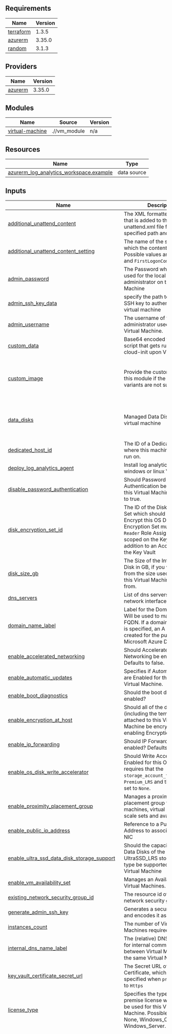 ## Requirements

| Name | Version |
|------|---------|
| <a name="requirement_terraform"></a> [terraform](#requirement\_terraform) | 1.3.5 |
| <a name="requirement_azurerm"></a> [azurerm](#requirement\_azurerm) | 3.35.0 |
| <a name="requirement_random"></a> [random](#requirement\_random) | 3.1.3 |

## Providers

| Name | Version |
|------|---------|
| <a name="provider_azurerm"></a> [azurerm](#provider\_azurerm) | 3.35.0 |

## Modules

| Name | Source | Version |
|------|--------|---------|
| <a name="module_virtual-machine"></a> [virtual-machine](#module\_virtual-machine) | .//vm_module | n/a |

## Resources

| Name | Type |
|------|------|
| [azurerm_log_analytics_workspace.example](https://registry.terraform.io/providers/hashicorp/azurerm/3.35.0/docs/data-sources/log_analytics_workspace) | data source |

## Inputs

| Name | Description | Type | Default | Required |
|------|-------------|------|---------|:--------:|
| <a name="input_additional_unattend_content"></a> [additional\_unattend\_content](#input\_additional\_unattend\_content) | The XML formatted content that is added to the unattend.xml file for the specified path and component. | `any` | `null` | no |
| <a name="input_additional_unattend_content_setting"></a> [additional\_unattend\_content\_setting](#input\_additional\_unattend\_content\_setting) | The name of the setting to which the content applies. Possible values are `AutoLogon` and `FirstLogonCommands` | `any` | `null` | no |
| <a name="input_admin_password"></a> [admin\_password](#input\_admin\_password) | The Password which should be used for the local-administrator on this Virtual Machine | `any` | `null` | no |
| <a name="input_admin_ssh_key_data"></a> [admin\_ssh\_key\_data](#input\_admin\_ssh\_key\_data) | specify the path to the existing SSH key to authenticate Linux virtual machine | `any` | `null` | no |
| <a name="input_admin_username"></a> [admin\_username](#input\_admin\_username) | The username of the local administrator used for the Virtual Machine. | `string` | `"azureadmin"` | no |
| <a name="input_custom_data"></a> [custom\_data](#input\_custom\_data) | Base64 encoded file of a bash script that gets run once by cloud-init upon VM creation | `any` | `null` | no |
| <a name="input_custom_image"></a> [custom\_image](#input\_custom\_image) | Provide the custom image to this module if the default variants are not sufficient | <pre>map(object({<br>    publisher = string<br>    offer     = string<br>    sku       = string<br>    version   = string<br>  }))</pre> | `null` | no |
| <a name="input_data_disks"></a> [data\_disks](#input\_data\_disks) | Managed Data Disks for azure virtual machine | <pre>list(object({<br>    name                 = string<br>    storage_account_type = string<br>    disk_size_gb         = number<br>  }))</pre> | `[]` | no |
| <a name="input_dedicated_host_id"></a> [dedicated\_host\_id](#input\_dedicated\_host\_id) | The ID of a Dedicated Host where this machine should be run on. | `any` | `null` | no |
| <a name="input_deploy_log_analytics_agent"></a> [deploy\_log\_analytics\_agent](#input\_deploy\_log\_analytics\_agent) | Install log analytics agent to windows or linux VM | `bool` | `false` | no |
| <a name="input_disable_password_authentication"></a> [disable\_password\_authentication](#input\_disable\_password\_authentication) | Should Password Authentication be disabled on this Virtual Machine? Defaults to true. | `bool` | `true` | no |
| <a name="input_disk_encryption_set_id"></a> [disk\_encryption\_set\_id](#input\_disk\_encryption\_set\_id) | The ID of the Disk Encryption Set which should be used to Encrypt this OS Disk. The Disk Encryption Set must have the `Reader` Role Assignment scoped on the Key Vault - in addition to an Access Policy to the Key Vault | `any` | `null` | no |
| <a name="input_disk_size_gb"></a> [disk\_size\_gb](#input\_disk\_size\_gb) | The Size of the Internal OS Disk in GB, if you wish to vary from the size used in the image this Virtual Machine is sourced from. | `any` | `null` | no |
| <a name="input_dns_servers"></a> [dns\_servers](#input\_dns\_servers) | List of dns servers to use for network interface | `list` | `[]` | no |
| <a name="input_domain_name_label"></a> [domain\_name\_label](#input\_domain\_name\_label) | Label for the Domain Name. Will be used to make up the FQDN. If a domain name label is specified, an A DNS record is created for the public IP in the Microsoft Azure DNS system. | `any` | `null` | no |
| <a name="input_enable_accelerated_networking"></a> [enable\_accelerated\_networking](#input\_enable\_accelerated\_networking) | Should Accelerated Networking be enabled? Defaults to false. | `bool` | `false` | no |
| <a name="input_enable_automatic_updates"></a> [enable\_automatic\_updates](#input\_enable\_automatic\_updates) | Specifies if Automatic Updates are Enabled for the Windows Virtual Machine. | `bool` | `false` | no |
| <a name="input_enable_boot_diagnostics"></a> [enable\_boot\_diagnostics](#input\_enable\_boot\_diagnostics) | Should the boot diagnostics enabled? | `bool` | `false` | no |
| <a name="input_enable_encryption_at_host"></a> [enable\_encryption\_at\_host](#input\_enable\_encryption\_at\_host) | Should all of the disks (including the temp disk) attached to this Virtual Machine be encrypted by enabling Encryption at Host? | `bool` | `false` | no |
| <a name="input_enable_ip_forwarding"></a> [enable\_ip\_forwarding](#input\_enable\_ip\_forwarding) | Should IP Forwarding be enabled? Defaults to false | `bool` | `false` | no |
| <a name="input_enable_os_disk_write_accelerator"></a> [enable\_os\_disk\_write\_accelerator](#input\_enable\_os\_disk\_write\_accelerator) | Should Write Accelerator be Enabled for this OS Disk? This requires that the `storage_account_type` is set to `Premium_LRS` and that `caching` is set to `None`. | `bool` | `false` | no |
| <a name="input_enable_proximity_placement_group"></a> [enable\_proximity\_placement\_group](#input\_enable\_proximity\_placement\_group) | Manages a proximity placement group for virtual machines, virtual machine scale sets and availability sets. | `bool` | `false` | no |
| <a name="input_enable_public_ip_address"></a> [enable\_public\_ip\_address](#input\_enable\_public\_ip\_address) | Reference to a Public IP Address to associate with the NIC | `bool` | `false` | no |
| <a name="input_enable_ultra_ssd_data_disk_storage_support"></a> [enable\_ultra\_ssd\_data\_disk\_storage\_support](#input\_enable\_ultra\_ssd\_data\_disk\_storage\_support) | Should the capacity to enable Data Disks of the UltraSSD\_LRS storage account type be supported on this Virtual Machine | `bool` | `false` | no |
| <a name="input_enable_vm_availability_set"></a> [enable\_vm\_availability\_set](#input\_enable\_vm\_availability\_set) | Manages an Availability Set for Virtual Machines. | `bool` | `false` | no |
| <a name="input_existing_network_security_group_id"></a> [existing\_network\_security\_group\_id](#input\_existing\_network\_security\_group\_id) | The resource id of existing network security group | `any` | `null` | no |
| <a name="input_generate_admin_ssh_key"></a> [generate\_admin\_ssh\_key](#input\_generate\_admin\_ssh\_key) | Generates a secure private key and encodes it as PEM. | `bool` | `false` | no |
| <a name="input_instances_count"></a> [instances\_count](#input\_instances\_count) | The number of Virtual Machines required. | `number` | `1` | no |
| <a name="input_internal_dns_name_label"></a> [internal\_dns\_name\_label](#input\_internal\_dns\_name\_label) | The (relative) DNS Name used for internal communications between Virtual Machines in the same Virtual Network. | `any` | `null` | no |
| <a name="input_key_vault_certificate_secret_url"></a> [key\_vault\_certificate\_secret\_url](#input\_key\_vault\_certificate\_secret\_url) | The Secret URL of a Key Vault Certificate, which must be specified when `protocol` is set to `Https` | `any` | `null` | no |
| <a name="input_license_type"></a> [license\_type](#input\_license\_type) | Specifies the type of on-premise license which should be used for this Virtual Machine. Possible values are None, Windows\_Client and Windows\_Server. | `string` | `"None"` | no |
| <a name="input_linux_distribution_list"></a> [linux\_distribution\_list](#input\_linux\_distribution\_list) | Pre-defined Azure Linux VM images list | <pre>map(object({<br>    publisher = string<br>    offer     = string<br>    sku       = string<br>    version   = string<br>  }))</pre> | <pre>{<br>  "centos77": {<br>    "offer": "CentOS",<br>    "publisher": "OpenLogic",<br>    "sku": "7.7",<br>    "version": "latest"<br>  },<br>  "centos78-gen2": {<br>    "offer": "CentOS",<br>    "publisher": "OpenLogic",<br>    "sku": "7_8-gen2",<br>    "version": "latest"<br>  },<br>  "centos79-gen2": {<br>    "offer": "CentOS",<br>    "publisher": "OpenLogic",<br>    "sku": "7_9-gen2",<br>    "version": "latest"<br>  },<br>  "centos81": {<br>    "offer": "CentOS",<br>    "publisher": "OpenLogic",<br>    "sku": "8_1",<br>    "version": "latest"<br>  },<br>  "centos81-gen2": {<br>    "offer": "CentOS",<br>    "publisher": "OpenLogic",<br>    "sku": "8_1-gen2",<br>    "version": "latest"<br>  },<br>  "centos82-gen2": {<br>    "offer": "CentOS",<br>    "publisher": "OpenLogic",<br>    "sku": "8_2-gen2",<br>    "version": "latest"<br>  },<br>  "centos83-gen2": {<br>    "offer": "CentOS",<br>    "publisher": "OpenLogic",<br>    "sku": "8_3-gen2",<br>    "version": "latest"<br>  },<br>  "centos84-gen2": {<br>    "offer": "CentOS",<br>    "publisher": "OpenLogic",<br>    "sku": "8_4-gen2",<br>    "version": "latest"<br>  },<br>  "coreos": {<br>    "offer": "CoreOS",<br>    "publisher": "CoreOS",<br>    "sku": "Stable",<br>    "version": "latest"<br>  },<br>  "mssql2019dev-rhel8": {<br>    "offer": "sql2019-rhel8",<br>    "publisher": "MicrosoftSQLServer",<br>    "sku": "sqldev",<br>    "version": "latest"<br>  },<br>  "mssql2019dev-ubuntu1804": {<br>    "offer": "sql2019-ubuntu1804",<br>    "publisher": "MicrosoftSQLServer",<br>    "sku": "sqldev",<br>    "version": "latest"<br>  },<br>  "mssql2019dev-ubuntu2004": {<br>    "offer": "sql2019-ubuntu2004",<br>    "publisher": "MicrosoftSQLServer",<br>    "sku": "sqldev",<br>    "version": "latest"<br>  },<br>  "mssql2019ent-rhel8": {<br>    "offer": "sql2019-rhel8",<br>    "publisher": "MicrosoftSQLServer",<br>    "sku": "enterprise",<br>    "version": "latest"<br>  },<br>  "mssql2019ent-ubuntu1804": {<br>    "offer": "sql2019-ubuntu1804",<br>    "publisher": "MicrosoftSQLServer",<br>    "sku": "enterprise",<br>    "version": "latest"<br>  },<br>  "mssql2019ent-ubuntu2004": {<br>    "offer": "sql2019-ubuntu2004",<br>    "publisher": "MicrosoftSQLServer",<br>    "sku": "enterprise",<br>    "version": "latest"<br>  },<br>  "mssql2019std-rhel8": {<br>    "offer": "sql2019-rhel8",<br>    "publisher": "MicrosoftSQLServer",<br>    "sku": "standard",<br>    "version": "latest"<br>  },<br>  "mssql2019std-ubuntu1804": {<br>    "offer": "sql2019-ubuntu1804",<br>    "publisher": "MicrosoftSQLServer",<br>    "sku": "standard",<br>    "version": "latest"<br>  },<br>  "mssql2019std-ubuntu2004": {<br>    "offer": "sql2019-ubuntu2004",<br>    "publisher": "MicrosoftSQLServer",<br>    "sku": "standard",<br>    "version": "latest"<br>  },<br>  "rhel78": {<br>    "offer": "RHEL",<br>    "publisher": "RedHat",<br>    "sku": "7.8",<br>    "version": "latest"<br>  },<br>  "rhel78-gen2": {<br>    "offer": "RHEL",<br>    "publisher": "RedHat",<br>    "sku": "78-gen2",<br>    "version": "latest"<br>  },<br>  "rhel79": {<br>    "offer": "RHEL",<br>    "publisher": "RedHat",<br>    "sku": "7.9",<br>    "version": "latest"<br>  },<br>  "rhel79-gen2": {<br>    "offer": "RHEL",<br>    "publisher": "RedHat",<br>    "sku": "79-gen2",<br>    "version": "latest"<br>  },<br>  "rhel81": {<br>    "offer": "RHEL",<br>    "publisher": "RedHat",<br>    "sku": "8.1",<br>    "version": "latest"<br>  },<br>  "rhel81-gen2": {<br>    "offer": "RHEL",<br>    "publisher": "RedHat",<br>    "sku": "81gen2",<br>    "version": "latest"<br>  },<br>  "rhel82": {<br>    "offer": "RHEL",<br>    "publisher": "RedHat",<br>    "sku": "8.2",<br>    "version": "latest"<br>  },<br>  "rhel82-gen2": {<br>    "offer": "RHEL",<br>    "publisher": "RedHat",<br>    "sku": "82gen2",<br>    "version": "latest"<br>  },<br>  "rhel83": {<br>    "offer": "RHEL",<br>    "publisher": "RedHat",<br>    "sku": "8.3",<br>    "version": "latest"<br>  },<br>  "rhel83-gen2": {<br>    "offer": "RHEL",<br>    "publisher": "RedHat",<br>    "sku": "83gen2",<br>    "version": "latest"<br>  },<br>  "rhel84": {<br>    "offer": "RHEL",<br>    "publisher": "RedHat",<br>    "sku": "8.4",<br>    "version": "latest"<br>  },<br>  "rhel84-byos": {<br>    "offer": "rhel-byos",<br>    "publisher": "RedHat",<br>    "sku": "rhel-lvm84",<br>    "version": "latest"<br>  },<br>  "rhel84-byos-gen2": {<br>    "offer": "rhel-byos",<br>    "publisher": "RedHat",<br>    "sku": "rhel-lvm84-gen2",<br>    "version": "latest"<br>  },<br>  "rhel84-gen2": {<br>    "offer": "RHEL",<br>    "publisher": "RedHat",<br>    "sku": "84gen2",<br>    "version": "latest"<br>  },<br>  "ubuntu1604": {<br>    "offer": "UbuntuServer",<br>    "publisher": "Canonical",<br>    "sku": "16.04-LTS",<br>    "version": "latest"<br>  },<br>  "ubuntu1804": {<br>    "offer": "UbuntuServer",<br>    "publisher": "Canonical",<br>    "sku": "18.04-LTS",<br>    "version": "latest"<br>  },<br>  "ubuntu1904": {<br>    "offer": "UbuntuServer",<br>    "publisher": "Canonical",<br>    "sku": "19.04",<br>    "version": "latest"<br>  },<br>  "ubuntu2004": {<br>    "offer": "0001-com-ubuntu-server-focal-daily",<br>    "publisher": "Canonical",<br>    "sku": "20_04-daily-lts",<br>    "version": "latest"<br>  },<br>  "ubuntu2004-gen2": {<br>    "offer": "0001-com-ubuntu-server-focal-daily",<br>    "publisher": "Canonical",<br>    "sku": "20_04-daily-lts-gen2",<br>    "version": "latest"<br>  }<br>}</pre> | no |
| <a name="input_linux_distribution_name"></a> [linux\_distribution\_name](#input\_linux\_distribution\_name) | Variable to pick an OS flavour for Linux based VM. Possible values include: centos8, ubuntu1804 | `string` | `"ubuntu2004"` | no |
| <a name="input_location"></a> [location](#input\_location) | The location/region to keep all your network resources. To get the list of all locations with table format from azure cli, run 'az account list-locations -o table' | `string` | `""` | no |
| <a name="input_log_analytics_customer_id"></a> [log\_analytics\_customer\_id](#input\_log\_analytics\_customer\_id) | The Workspace (or Customer) ID for the Log Analytics Workspace. | `any` | `null` | no |
| <a name="input_log_analytics_workspace_id"></a> [log\_analytics\_workspace\_id](#input\_log\_analytics\_workspace\_id) | The name of log analytics workspace resource id | `any` | `null` | no |
| <a name="input_log_analytics_workspace_primary_shared_key"></a> [log\_analytics\_workspace\_primary\_shared\_key](#input\_log\_analytics\_workspace\_primary\_shared\_key) | The Primary shared key for the Log Analytics Workspace | `any` | `null` | no |
| <a name="input_managed_identity_ids"></a> [managed\_identity\_ids](#input\_managed\_identity\_ids) | A list of User Managed Identity ID's which should be assigned to the Linux Virtual Machine. | `any` | `null` | no |
| <a name="input_managed_identity_type"></a> [managed\_identity\_type](#input\_managed\_identity\_type) | The type of Managed Identity which should be assigned to the Linux Virtual Machine. Possible values are `SystemAssigned`, `UserAssigned` and `SystemAssigned, UserAssigned` | `any` | `null` | no |
| <a name="input_nsg_diag_logs"></a> [nsg\_diag\_logs](#input\_nsg\_diag\_logs) | NSG Monitoring Category details for Azure Diagnostic setting | `list` | <pre>[<br>  "NetworkSecurityGroupEvent",<br>  "NetworkSecurityGroupRuleCounter"<br>]</pre> | no |
| <a name="input_nsg_inbound_rules"></a> [nsg\_inbound\_rules](#input\_nsg\_inbound\_rules) | List of network rules to apply to network interface. | `list` | `[]` | no |
| <a name="input_os_disk_caching"></a> [os\_disk\_caching](#input\_os\_disk\_caching) | The Type of Caching which should be used for the Internal OS Disk. Possible values are `None`, `ReadOnly` and `ReadWrite` | `string` | `"ReadWrite"` | no |
| <a name="input_os_disk_name"></a> [os\_disk\_name](#input\_os\_disk\_name) | The name which should be used for the Internal OS Disk | `any` | `null` | no |
| <a name="input_os_disk_storage_account_type"></a> [os\_disk\_storage\_account\_type](#input\_os\_disk\_storage\_account\_type) | The Type of Storage Account which should back this the Internal OS Disk. Possible values include Standard\_LRS, StandardSSD\_LRS and Premium\_LRS. | `string` | `"StandardSSD_LRS"` | no |
| <a name="input_os_flavor"></a> [os\_flavor](#input\_os\_flavor) | Specify the flavor of the operating system image to deploy Virtual Machine. Valid values are `windows` and `linux` | `string` | `"windows"` | no |
| <a name="input_patch_mode"></a> [patch\_mode](#input\_patch\_mode) | Specifies the mode of in-guest patching to this Windows Virtual Machine. Possible values are `Manual`, `AutomaticByOS` and `AutomaticByPlatform` | `string` | `"AutomaticByOS"` | no |
| <a name="input_platform_fault_domain_count"></a> [platform\_fault\_domain\_count](#input\_platform\_fault\_domain\_count) | Specifies the number of fault domains that are used | `number` | `3` | no |
| <a name="input_platform_update_domain_count"></a> [platform\_update\_domain\_count](#input\_platform\_update\_domain\_count) | Specifies the number of update domains that are used | `number` | `5` | no |
| <a name="input_private_ip_address"></a> [private\_ip\_address](#input\_private\_ip\_address) | The Static IP Address which should be used. This is valid only when `private_ip_address_allocation` is set to `Static` | `any` | `null` | no |
| <a name="input_private_ip_address_allocation_type"></a> [private\_ip\_address\_allocation\_type](#input\_private\_ip\_address\_allocation\_type) | The allocation method used for the Private IP Address. Possible values are Dynamic and Static. | `string` | `"Dynamic"` | no |
| <a name="input_public_ip_allocation_method"></a> [public\_ip\_allocation\_method](#input\_public\_ip\_allocation\_method) | Defines the allocation method for this IP address. Possible values are `Static` or `Dynamic` | `string` | `"Static"` | no |
| <a name="input_public_ip_availability_zone"></a> [public\_ip\_availability\_zone](#input\_public\_ip\_availability\_zone) | The availability zone to allocate the Public IP in. Possible values are `Zone-Redundant`, `1`,`2`, `3`, and `No-Zone` | `string` | `"No-Zone"` | no |
| <a name="input_public_ip_sku"></a> [public\_ip\_sku](#input\_public\_ip\_sku) | The SKU of the Public IP. Accepted values are `Basic` and `Standard` | `string` | `"Standard"` | no |
| <a name="input_public_ip_sku_tier"></a> [public\_ip\_sku\_tier](#input\_public\_ip\_sku\_tier) | The SKU Tier that should be used for the Public IP. Possible values are `Regional` and `Global` | `string` | `"Regional"` | no |
| <a name="input_random_password_length"></a> [random\_password\_length](#input\_random\_password\_length) | The desired length of random password created by this module | `number` | `12` | no |
| <a name="input_resource_group_name"></a> [resource\_group\_name](#input\_resource\_group\_name) | A container that holds related resources for an Azure solution | `string` | `""` | no |
| <a name="input_source_image_id"></a> [source\_image\_id](#input\_source\_image\_id) | The ID of an Image which each Virtual Machine should be based on | `any` | `null` | no |
| <a name="input_storage_account_name"></a> [storage\_account\_name](#input\_storage\_account\_name) | The name of the hub storage account to store logs | `any` | `null` | no |
| <a name="input_storage_account_uri"></a> [storage\_account\_uri](#input\_storage\_account\_uri) | The Primary/Secondary Endpoint for the Azure Storage Account which should be used to store Boot Diagnostics, including Console Output and Screenshots from the Hypervisor. Passing a `null` value will utilize a Managed Storage Account to store Boot Diagnostics. | `any` | `null` | no |
| <a name="input_subnet_name"></a> [subnet\_name](#input\_subnet\_name) | The name of the subnet to use in VM scale set | `string` | `""` | no |
| <a name="input_tags"></a> [tags](#input\_tags) | A map of tags to add to all resources | `map(string)` | `{}` | no |
| <a name="input_virtual_machine_name"></a> [virtual\_machine\_name](#input\_virtual\_machine\_name) | The name of the virtual machine. | `string` | `""` | no |
| <a name="input_virtual_machine_size"></a> [virtual\_machine\_size](#input\_virtual\_machine\_size) | The Virtual Machine SKU for the Virtual Machine, Default is Standard\_A2\_V2 | `string` | `"Standard_A2_v2"` | no |
| <a name="input_virtual_network_name"></a> [virtual\_network\_name](#input\_virtual\_network\_name) | The name of the virtual network | `string` | `""` | no |
| <a name="input_vm_availability_zone"></a> [vm\_availability\_zone](#input\_vm\_availability\_zone) | The Zone in which this Virtual Machine should be created. Conflicts with availability set and shouldn't use both | `any` | `null` | no |
| <a name="input_vm_time_zone"></a> [vm\_time\_zone](#input\_vm\_time\_zone) | Specifies the Time Zone which should be used by the Virtual Machine | `any` | `null` | no |
| <a name="input_windows_distribution_list"></a> [windows\_distribution\_list](#input\_windows\_distribution\_list) | Pre-defined Azure Windows VM images list | <pre>map(object({<br>    publisher = string<br>    offer     = string<br>    sku       = string<br>    version   = string<br>  }))</pre> | <pre>{<br>  "mssql2017dev": {<br>    "offer": "SQL2017-WS2019",<br>    "publisher": "MicrosoftSQLServer",<br>    "sku": "sqldev",<br>    "version": "latest"<br>  },<br>  "mssql2017ent": {<br>    "offer": "SQL2017-WS2019",<br>    "publisher": "MicrosoftSQLServer",<br>    "sku": "enterprise",<br>    "version": "latest"<br>  },<br>  "mssql2017exp": {<br>    "offer": "SQL2017-WS2019",<br>    "publisher": "MicrosoftSQLServer",<br>    "sku": "express",<br>    "version": "latest"<br>  },<br>  "mssql2017std": {<br>    "offer": "SQL2017-WS2019",<br>    "publisher": "MicrosoftSQLServer",<br>    "sku": "standard",<br>    "version": "latest"<br>  },<br>  "mssql2019dev": {<br>    "offer": "sql2019-ws2019",<br>    "publisher": "MicrosoftSQLServer",<br>    "sku": "sqldev",<br>    "version": "latest"<br>  },<br>  "mssql2019ent": {<br>    "offer": "sql2019-ws2019",<br>    "publisher": "MicrosoftSQLServer",<br>    "sku": "enterprise",<br>    "version": "latest"<br>  },<br>  "mssql2019ent-byol": {<br>    "offer": "sql2019-ws2019-byol",<br>    "publisher": "MicrosoftSQLServer",<br>    "sku": "enterprise",<br>    "version": "latest"<br>  },<br>  "mssql2019std": {<br>    "offer": "sql2019-ws2019",<br>    "publisher": "MicrosoftSQLServer",<br>    "sku": "standard",<br>    "version": "latest"<br>  },<br>  "mssql2019std-byol": {<br>    "offer": "sql2019-ws2019-byol",<br>    "publisher": "MicrosoftSQLServer",<br>    "sku": "standard",<br>    "version": "latest"<br>  },<br>  "windows2012r2dc": {<br>    "offer": "WindowsServer",<br>    "publisher": "MicrosoftWindowsServer",<br>    "sku": "2012-R2-Datacenter",<br>    "version": "latest"<br>  },<br>  "windows2016dc": {<br>    "offer": "WindowsServer",<br>    "publisher": "MicrosoftWindowsServer",<br>    "sku": "2016-Datacenter",<br>    "version": "latest"<br>  },<br>  "windows2016dccore": {<br>    "offer": "WindowsServer",<br>    "publisher": "MicrosoftWindowsServer",<br>    "sku": "2016-Datacenter-Server-Core",<br>    "version": "latest"<br>  },<br>  "windows2019dc": {<br>    "offer": "WindowsServer",<br>    "publisher": "MicrosoftWindowsServer",<br>    "sku": "2019-Datacenter",<br>    "version": "latest"<br>  },<br>  "windows2019dc-containers": {<br>    "offer": "WindowsServer",<br>    "publisher": "MicrosoftWindowsServer",<br>    "sku": "2019-Datacenter-with-Containers",<br>    "version": "latest"<br>  },<br>  "windows2019dc-containers-g2": {<br>    "offer": "WindowsServer",<br>    "publisher": "MicrosoftWindowsServer",<br>    "sku": "2019-datacenter-with-containers-g2",<br>    "version": "latest"<br>  },<br>  "windows2019dc-gensecond": {<br>    "offer": "WindowsServer",<br>    "publisher": "MicrosoftWindowsServer",<br>    "sku": "2019-datacenter-gensecond",<br>    "version": "latest"<br>  },<br>  "windows2019dc-gs": {<br>    "offer": "WindowsServer",<br>    "publisher": "MicrosoftWindowsServer",<br>    "sku": "2019-datacenter-gs",<br>    "version": "latest"<br>  },<br>  "windows2019dccore": {<br>    "offer": "WindowsServer",<br>    "publisher": "MicrosoftWindowsServer",<br>    "sku": "2019-Datacenter-Core",<br>    "version": "latest"<br>  },<br>  "windows2019dccore-g2": {<br>    "offer": "WindowsServer",<br>    "publisher": "MicrosoftWindowsServer",<br>    "sku": "2019-datacenter-core-g2",<br>    "version": "latest"<br>  }<br>}</pre> | no |
| <a name="input_windows_distribution_name"></a> [windows\_distribution\_name](#input\_windows\_distribution\_name) | Variable to pick an OS flavour for Windows based VM. Possible values include: winserver, wincore, winsql | `string` | `"windows2019dc"` | no |
| <a name="input_winrm_protocol"></a> [winrm\_protocol](#input\_winrm\_protocol) | Specifies the protocol of winrm listener. Possible values are `Http` or `Https` | `any` | `null` | no |

## Outputs

No outputs.
